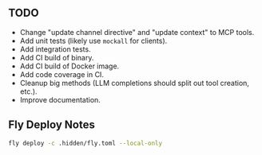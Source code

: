 ## TODO

- Change "update channel directive" and "update context" to MCP tools.
- Add unit tests (likely use `mockall` for clients).
- Add integration tests.
- Add CI build of binary.
- Add CI build of Docker image.
- Add code coverage in CI.
- Cleanup big methods (LLM completions should split out tool creation, etc.).
- Improve documentation.

## Fly Deploy Notes

```bash
fly deploy -c .hidden/fly.toml --local-only
```